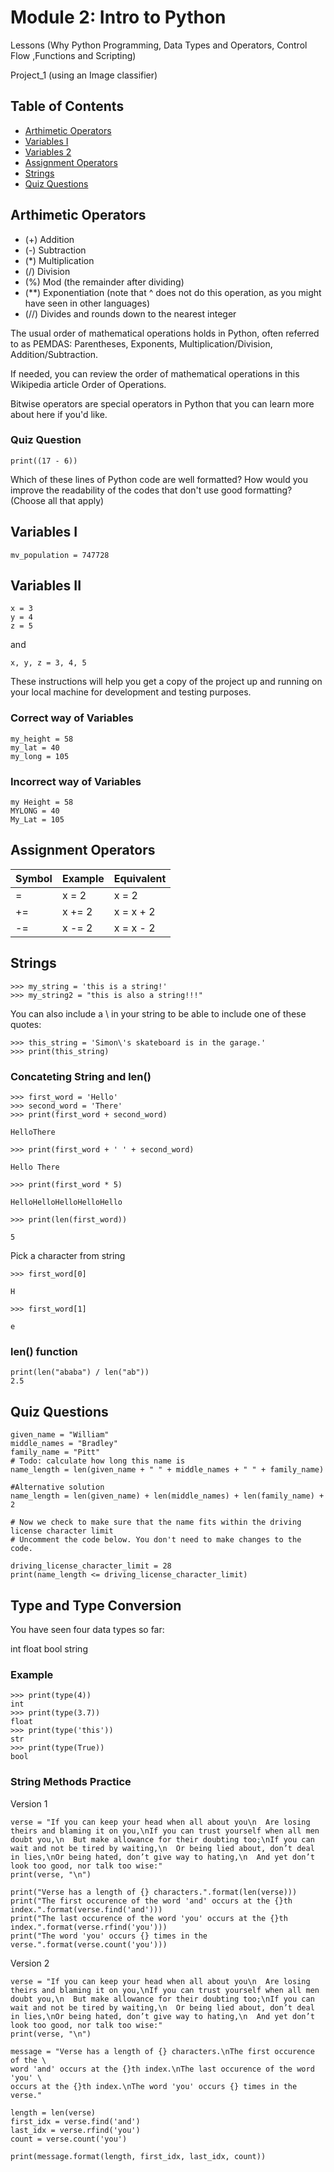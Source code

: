 # Module 2: Intro to Python

Lessons
(Why Python Programming, Data Types and Operators, Control Flow ,Functions and Scripting)

Project_1 (using an Image classifier)


## Table of Contents

- [Arthimetic Operators](#arthimetic-operators)
- [Variables I](#var-1)
- [Variables 2](#var-2)
- [Assignment Operators](#assignment-operators)
- [Strings](#strings)
- [Quiz Questions](#quiz-questions)

## Arthimetic Operators

- (+) Addition
- (-) Subtraction
- (*) Multiplication
- (/) Division
- (%) Mod (the remainder after dividing)
- (**) Exponentiation (note that ^ does not do this operation, as you might have seen in other languages)
- (//) Divides and rounds down to the nearest integer

The usual order of mathematical operations holds in Python, often referred to as 
PEMDAS: Parentheses, Exponents, Multiplication/Division, Addition/Subtraction.

If needed, you can review the order of mathematical operations in this Wikipedia article Order of Operations.

Bitwise operators are special operators in Python that you can learn more about here if you'd like.

### Quiz Question
```
print((17 - 6))
```
Which of these lines of Python code are well formatted? How would you improve the readability of the codes that don't use good formatting? (Choose all that apply)


## Variables I
```
mv_population = 747728
```
## Variables II
```
x = 3
y = 4
z = 5
```
and 
```
x, y, z = 3, 4, 5
```
These instructions will help you get a copy of the project up and running on your local machine for development and testing purposes.

### Correct way of Variables
```
my_height = 58
my_lat = 40
my_long = 105
```
### Incorrect way of Variables
```
my Height = 58
MYLONG = 40
My_Lat = 105
```

## Assignment Operators
| Symbol | Example | Equivalent |
| --------------- | --------------- | --------------- |
| = | x = 2 | x = 2 |
| += | x += 2 | x = x + 2 |
| -= | x -= 2 | x = x - 2 |

## Strings
```
>>> my_string = 'this is a string!'
>>> my_string2 = "this is also a string!!!"
```

You can also include a \ in your string to be able to include one of these quotes:

```
>>> this_string = 'Simon\'s skateboard is in the garage.'
>>> print(this_string)
```

### Concateting String and len()
```
>>> first_word = 'Hello'
>>> second_word = 'There'
>>> print(first_word + second_word)

HelloThere

>>> print(first_word + ' ' + second_word)

Hello There

>>> print(first_word * 5)

HelloHelloHelloHelloHello

>>> print(len(first_word))

5
```
Pick a character from string
```
>>> first_word[0]

H

>>> first_word[1]

e
```

### len() function
```
print(len("ababa") / len("ab"))
2.5
```

## Quiz Questions
```
given_name = "William"
middle_names = "Bradley"
family_name = "Pitt"
# Todo: calculate how long this name is
name_length = len(given_name + " " + middle_names + " " + family_name)

#Alternative solution
name_length = len(given_name) + len(middle_names) + len(family_name) + 2

# Now we check to make sure that the name fits within the driving license character limit
# Uncomment the code below. You don't need to make changes to the code.

driving_license_character_limit = 28
print(name_length <= driving_license_character_limit)
```

## Type and Type Conversion

You have seen four data types so far:

int
float
bool
string

### Example
```
>>> print(type(4))
int
>>> print(type(3.7))
float
>>> print(type('this'))
str
>>> print(type(True))
bool
```
### String Methods Practice
Version 1
```
verse = "If you can keep your head when all about you\n  Are losing theirs and blaming it on you,\nIf you can trust yourself when all men doubt you,\n  But make allowance for their doubting too;\nIf you can wait and not be tired by waiting,\n  Or being lied about, don’t deal in lies,\nOr being hated, don’t give way to hating,\n  And yet don’t look too good, nor talk too wise:"
print(verse, "\n")

print("Verse has a length of {} characters.".format(len(verse)))
print("The first occurence of the word 'and' occurs at the {}th index.".format(verse.find('and')))
print("The last occurence of the word 'you' occurs at the {}th index.".format(verse.rfind('you')))
print("The word 'you' occurs {} times in the verse.".format(verse.count('you')))
```
Version 2
```
verse = "If you can keep your head when all about you\n  Are losing theirs and blaming it on you,\nIf you can trust yourself when all men doubt you,\n  But make allowance for their doubting too;\nIf you can wait and not be tired by waiting,\n  Or being lied about, don’t deal in lies,\nOr being hated, don’t give way to hating,\n  And yet don’t look too good, nor talk too wise:"
print(verse, "\n")

message = "Verse has a length of {} characters.\nThe first occurence of the \
word 'and' occurs at the {}th index.\nThe last occurence of the word 'you' \
occurs at the {}th index.\nThe word 'you' occurs {} times in the verse."

length = len(verse)
first_idx = verse.find('and')
last_idx = verse.rfind('you')
count = verse.count('you')

print(message.format(length, first_idx, last_idx, count))
```